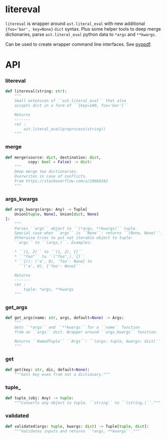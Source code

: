# litereval

`litereval` is wrapper around `ast.literal_eval` with new additional `{foo='bar', key=None}` `dict` syntax.
Plus some helper tools to deep merge dictionaries, parse `ast.literal_eval` python data to `*args` and `**kwargs`.

Can be used to create wrapper command line interfaces. See [pyppdf](https://github.com/kiwi0fruit/pyppdf).


# API

### litereval

```py
def litereval(string: str):
    """
    Small extension of ``ast.literal_eval`` that also
    accepts dict in a form of ``{key=100, foo='bar'}``

    Returns
    -------
    ret :
        ast.literal_eval(preprocess(string))
    """
```

### merge

```py
def merge(source: dict, destination: dict,
          copy: bool = False) -> dict:
    """
    Deep merge two dictionaries.
    Overwrites in case of conflicts.
    From https://stackoverflow.com/a/20666342
    """
```

### args_kwargs

```py
def args_kwargs(args: Any) -> Tuple[
    Union[tuple, None], Union[dict, None]
]:
    """
    Parses ``args`` object to ``(*args, **kwargs)`` tuple.
    Special case when ``args`` is ``None``: returns ``(None, None)``.
    Otherwise tries to put not iterable object to tuple:
    ``args`` to ``(args,)``. Examples:

    * ``(1, 2)`` to ``(1, 2), {}``
    * ``"foo"`` to ``("foo",), {}``
    * ``{(): ('a', 0), 'foo': None} to
      ``('a', 0), {'foo': None}``

    Returns
    -------
    ret :
        tuple: *args, **kwargs
    """
```

### get_args

```py
def get_args(name: str, args, default=None) -> Args:
    """
    Gets ``*args`` and ``**kwargs`` for a ``name`` function
    from an ``args`` dict. Wrapper around ``args_kwargs`` function.

    Returns ``NamedTuple`` ``Args``: ``(args: tuple, kwargs: dict)``
    """
```

### get

```py
def get(key: str, dic, default=None):
    """Gets key even from not a dictionary."""
```

### tuple\_

```py
def tuple_(obj: Any) -> tuple:
    """Converts any object to tuple. ``string`` to ``(string,)``."""
```

### validated

```py
def validated(args: tuple, kwargs: dict) -> Tuple[tuple, dict]:
    """Validates inputs and returns ``*args, **kwargs``."""
```
